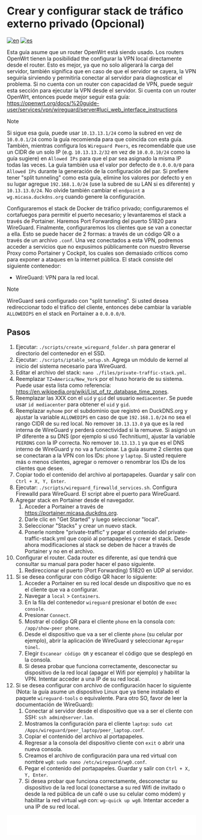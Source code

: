 # Crear y configurar stack de tráfico externo privado (Opcional)

[![en](https://img.shields.io/badge/lang-en-blue.svg)](Create%20and%20configure%20private%20external%20traffic%20stack%20optional.md)
[![es](https://img.shields.io/badge/lang-es-blue.svg)](Create%20and%20configure%20private%20external%20traffic%20stack%20optional.es.md)

Esta guía asume que un router OpenWrt está siendo usado. Los routers OpenWrt tienen la posibilidad the configurar la VPN local directamente desde el router. Esto es mejor, ya que no solo aligerará la carga del servidor, también significa que en caso de que el servidor se cayera, la VPN seguiría sirviendo y permitiría conectar al servidor para diagnosticar el problema. Si no cuenta con un router con capacidad de VPN, puede seguir esta sección para ejecutar la VPN desde el servidor. Si cuenta con un router OpenWrt, entonces puede mejor seguir esta guía: https://openwrt.org/docs/%20guide-user/services/vpn/wireguard/server#luci_web_interface_instructions

> [!NOTE]
> Si sigue esa guía, puede usar `10.13.13.1/24` como la subred en vez de `10.0.0.1/24` como la guía recomienda para que coincida con esta guía. También, mientras configura los `Wireguard Peers`, es recomendable que use un CIDR de un solo IP (e.g. `10.13.13.2/32` en vez de `10.0.0.10/24` como la guía sugiere) en `Allowed IPs` para que el par sea asignado la misma IP todas las veces. La guía también usa el valor por defecto de `0.0.0.0/0` para `Allowed IPs` durante la generación de la configuración del par. Si prefiere tener "split tunneling" como esta guía, elimine los valores por defecto y en su lugar agregue `192.168.1.0/24` (use la subred de su LAN si es diferente) y `10.13.13.0/24`. No olvide también cambiar el `endpoint` a `wg.micasa.duckdns.org` cuando genere la configuración.

Configuraremos el stack de Docker de tráfico privado; configuraremos el cortafuegos para permitir el puerto necesario; y levantaremos el stack a través de Portainer. Haremos Port Forwarding del puerto 51820 para WireGuard. Finalmente, configuraremos los clientes que se van a conectar a ella. Esto se puede hacer de 2 formas: a través de un código QR o a través de un archivo `.conf`. Una vez conectados a esta VPN, podremos acceder a servicios que no expusimos públicamente con nuestro Reverse Proxy como Portainer y Cockpit, los cuales son demasiado críticos como para exponer a ataques en la internet pública. El stack consiste del siguiente contenedor:

- WireGuard: VPN para la red local.

> [!NOTE]
> WireGuard será configurado con "split tunneling". Si usted desea redireccionar todo el tráfico del cliente, entonces debe cambiar la variable `ALLOWEDIPS` en el stack en Portainer a `0.0.0.0/0`.

## Pasos

1. Ejecutar: `./scripts/create_wireguard_folder.sh` para generar el directorio del contenedor en el SSD.
2. Ejecutar: `./scripts/iptable_setup.sh`. Agrega un módulo de kernel al inicio del sistema necesario para WireGuard.
3. Editar el archivo del stack: `nano ./files/private-traffic-stack.yml`.
4. Reemplazar `TZ=America/New_York` por el huso horario de su sistema. Puede usar esta lista como referencia: https://en.wikipedia.org/wiki/List_of_tz_database_time_zones.
5. Reemplazar las XXX con el `uid` y `gid` del usuario `mediacenter`. Se puede usar `id mediacenter` para obtener el `uid` y `gid`.
6. Reemplazar `myhome` por el subdominio que registró en DuckDNS.org y ajustar la variable `ALLOWEDIPS` en caso de que `192.168.1.0/24` no sea el rango CIDR de su red local. No remover `10.13.13.0` ya que es la red interna de WireGuard y perderá conectividad si la remueve. Si asignó un IP diferente a su DNS (por ejemplo si usó Technitium), ajustar la variable `PEERDNS` con la IP correcta. No remover `10.13.13.1` ya que es el DNS interno de WireGuard y no va a funcionar. La guía asume 2 clientes que se conectaran a la VPN con los IDs: `phone` y `laptop`. Si usted requiere más o menos clientes, agregar o remover o renombrar los IDs de los clientes que desee.
7. Copiar todo el contenido del archivo al portapapeles. Guardar y salir con `Ctrl + X, Y, Enter`.
8. Ejecutar: `./scripts/wireguard_firewalld_services.sh`. Configura Firewalld para WireGuard. El script abre el puerto para WireGuard.
9. Agregar stack en Portainer desde el navegador.
    1. Acceder a Portainer a través de https://portainer.micasa.duckdns.org.
    2. Darle clic en "Get Started" y luego seleccionar "local".
    3. Seleccionar "Stacks" y crear un nuevo stack.
    4. Ponerle nombre "private-traffic" y pegar el contenido del private-traffic-stack.yml que copió al portapapeles y crear el stack. Desde ahora modificaciones al stack se deben de hacer a través de Portainer y no en el archivo.
10. Configurar el router. Cada router es diferente, así que tendrá que consultar su manual para poder hacer el paso siguiente.
    1. Redireccionar el puerto (Port Forwarding) 51820 en UDP al servidor.
11. Si se desea configurar con código QR hacer lo siguiente:
    1. Acceder a Portainer en su red local desde un dispositivo que no es el cliente que va a configurar.
    2. Navegar a `local` > `Containers`.
    3. En la fila del contenedor `wireguard` presionar el botón de `exec console`.
    4. Presionar `Connect`.
    5. Mostrar el código QR para el cliente `phone` en la consola con: `/app/show-peer phone`.
    6. Desde el dispositivo que va a ser el cliente `phone` (su celular por ejemplo), abrir la aplicación de WireGuard y seleccionar `Agregar túnel`.
    7. Elegir `Escanear código QR` y escanear el código que se desplegó en la consola.
    8. Si desea probar que funciona correctamente, desconectar su dispositivo de la red local (apagar el Wifi por ejemplo) y habilitar la VPN. Intentar acceder a una IP de su red local.
12. Si se desea configurar con archivo de configuración hacer lo siguiente (Nota: la guía asume un dispositivo Linux que ya tiene instalado el paquete `wireguard-tools` o equivalente. Para otro SO, favor de leer la documentación de WireGuard):
    1. Conectar al servidor desde el dispositivo que va a ser el cliente con SSH: `ssh admin@server.lan`.
    2. Mostramos la configuración para el cliente `laptop`: `sudo cat /Apps/wireguard/peer_laptop/peer_laptop.conf`.
    3. Copiar el contenido del archivo al portapapeles.
    4. Regresar a la consola del dispositivo cliente con `exit` o abrir una nueva consola.
    5. Creamos el archivo de configuración para una red virtual con nombre `wg0`: `sudo nano /etc/wireguard/wg0.conf`.
    6. Pegar el contenido del portapapeles. Guardar y salir con `Ctrl + X, Y, Enter`.
    7. Si desea probar que funciona correctamente, desconectar su dispositivo de la red local (conectarse a su red Wifi de invitado o desde la red pública de un café o use su celular como módem) y habilitar la red virtual `wg0` con: `wg-quick up wg0`. Intentar acceder a una IP de su red local.

[<img width="33.3%" src="buttons/prev-Create and configure home assistant stack.es.svg" alt="Crear y configurar stack de Home Assistant">](Create%20and%20configure%20home%20assistant%20stack.es.md)[<img width="33.3%" src="buttons/jump-Index.es.svg" alt="Índice">](README.es.md)[<img width="33.3%" src="buttons/next-Configure scheduled tasks.es.svg" alt="Configurar tareas programadas">](Configure%20scheduled%20tasks.es.md)